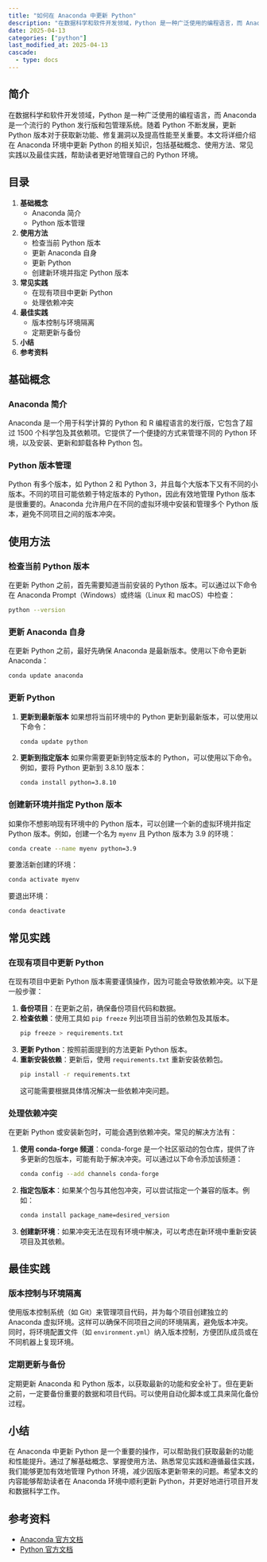 ```yaml
---
title: "如何在 Anaconda 中更新 Python"
description: "在数据科学和软件开发领域，Python 是一种广泛使用的编程语言，而 Anaconda 是一个流行的 Python 发行版和包管理系统。随着 Python 不断发展，更新 Python 版本对于获取新功能、修复漏洞以及提高性能至关重要。本文将详细介绍在 Anaconda 环境中更新 Python 的相关知识，包括基础概念、使用方法、常见实践以及最佳实践，帮助读者更好地管理自己的 Python 环境。"
date: 2025-04-13
categories: ["python"]
last_modified_at: 2025-04-13
cascade:
  - type: docs
---
```



## 简介
在数据科学和软件开发领域，Python 是一种广泛使用的编程语言，而 Anaconda 是一个流行的 Python 发行版和包管理系统。随着 Python 不断发展，更新 Python 版本对于获取新功能、修复漏洞以及提高性能至关重要。本文将详细介绍在 Anaconda 环境中更新 Python 的相关知识，包括基础概念、使用方法、常见实践以及最佳实践，帮助读者更好地管理自己的 Python 环境。

<!-- more -->
## 目录
1. **基础概念**
    - Anaconda 简介
    - Python 版本管理
2. **使用方法**
    - 检查当前 Python 版本
    - 更新 Anaconda 自身
    - 更新 Python
    - 创建新环境并指定 Python 版本
3. **常见实践**
    - 在现有项目中更新 Python
    - 处理依赖冲突
4. **最佳实践**
    - 版本控制与环境隔离
    - 定期更新与备份
5. **小结**
6. **参考资料**

## 基础概念
### Anaconda 简介
Anaconda 是一个用于科学计算的 Python 和 R 编程语言的发行版，它包含了超过 1500 个科学包及其依赖项。它提供了一个便捷的方式来管理不同的 Python 环境，以及安装、更新和卸载各种 Python 包。

### Python 版本管理
Python 有多个版本，如 Python 2 和 Python 3，并且每个大版本下又有不同的小版本。不同的项目可能依赖于特定版本的 Python，因此有效地管理 Python 版本是很重要的。Anaconda 允许用户在不同的虚拟环境中安装和管理多个 Python 版本，避免不同项目之间的版本冲突。

## 使用方法
### 检查当前 Python 版本
在更新 Python 之前，首先需要知道当前安装的 Python 版本。可以通过以下命令在 Anaconda Prompt（Windows）或终端（Linux 和 macOS）中检查：
```bash
python --version
```
### 更新 Anaconda 自身
在更新 Python 之前，最好先确保 Anaconda 是最新版本。使用以下命令更新 Anaconda：
```bash
conda update anaconda
```
### 更新 Python
1. **更新到最新版本**
   如果想将当前环境中的 Python 更新到最新版本，可以使用以下命令：
   ```bash
   conda update python
   ```
2. **更新到指定版本**
   如果你需要更新到特定版本的 Python，可以使用以下命令。例如，要将 Python 更新到 3.8.10 版本：
   ```bash
   conda install python=3.8.10
   ```
### 创建新环境并指定 Python 版本
如果你不想影响现有环境中的 Python 版本，可以创建一个新的虚拟环境并指定 Python 版本。例如，创建一个名为 `myenv` 且 Python 版本为 3.9 的环境：
```bash
conda create --name myenv python=3.9
```
要激活新创建的环境：
```bash
conda activate myenv
```
要退出环境：
```bash
conda deactivate
```

## 常见实践
### 在现有项目中更新 Python
在现有项目中更新 Python 版本需要谨慎操作，因为可能会导致依赖冲突。以下是一般步骤：
1. **备份项目**：在更新之前，确保备份项目代码和数据。
2. **检查依赖**：使用工具如 `pip freeze` 列出项目当前的依赖包及其版本。
   ```bash
   pip freeze > requirements.txt
   ```
3. **更新 Python**：按照前面提到的方法更新 Python 版本。
4. **重新安装依赖**：更新后，使用 `requirements.txt` 重新安装依赖包。
   ```bash
   pip install -r requirements.txt
   ```
   这可能需要根据具体情况解决一些依赖冲突问题。

### 处理依赖冲突
在更新 Python 或安装新包时，可能会遇到依赖冲突。常见的解决方法有：
1. **使用 conda-forge 频道**：conda-forge 是一个社区驱动的包仓库，提供了许多更新的包版本，可能有助于解决冲突。可以通过以下命令添加该频道：
   ```bash
   conda config --add channels conda-forge
   ```
2. **指定包版本**：如果某个包与其他包冲突，可以尝试指定一个兼容的版本。例如：
   ```bash
   conda install package_name=desired_version
   ```
3. **创建新环境**：如果冲突无法在现有环境中解决，可以考虑在新环境中重新安装项目及其依赖。

## 最佳实践
### 版本控制与环境隔离
使用版本控制系统（如 Git）来管理项目代码，并为每个项目创建独立的 Anaconda 虚拟环境。这样可以确保不同项目之间的环境隔离，避免版本冲突。同时，将环境配置文件（如 `environment.yml`）纳入版本控制，方便团队成员或在不同机器上复现环境。

### 定期更新与备份
定期更新 Anaconda 和 Python 版本，以获取最新的功能和安全补丁。但在更新之前，一定要备份重要的数据和项目代码。可以使用自动化脚本或工具来简化备份过程。

## 小结
在 Anaconda 中更新 Python 是一个重要的操作，可以帮助我们获取最新的功能和性能提升。通过了解基础概念、掌握使用方法、熟悉常见实践和遵循最佳实践，我们能够更加有效地管理 Python 环境，减少因版本更新带来的问题。希望本文的内容能够帮助读者在 Anaconda 环境中顺利更新 Python，并更好地进行项目开发和数据科学工作。

## 参考资料
- [Anaconda 官方文档](https://docs.anaconda.com/anaconda/)
- [Python 官方文档](https://docs.python.org/)
